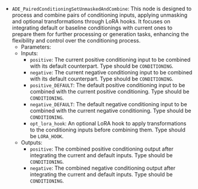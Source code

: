 - `ADE_PairedConditioningSetUnmaskedAndCombine`: This node is designed to process and combine pairs of conditioning inputs, applying unmasking and optional transformations through LoRA hooks. It focuses on integrating default or baseline conditionings with current ones to prepare them for further processing or generation tasks, enhancing the flexibility and control over the conditioning process.
    - Parameters:
    - Inputs:
        - `positive`: The current positive conditioning input to be combined with its default counterpart. Type should be `CONDITIONING`.
        - `negative`: The current negative conditioning input to be combined with its default counterpart. Type should be `CONDITIONING`.
        - `positive_DEFAULT`: The default positive conditioning input to be combined with the current positive conditioning. Type should be `CONDITIONING`.
        - `negative_DEFAULT`: The default negative conditioning input to be combined with the current negative conditioning. Type should be `CONDITIONING`.
        - `opt_lora_hook`: An optional LoRA hook to apply transformations to the conditioning inputs before combining them. Type should be `LORA_HOOK`.
    - Outputs:
        - `positive`: The combined positive conditioning output after integrating the current and default inputs. Type should be `CONDITIONING`.
        - `negative`: The combined negative conditioning output after integrating the current and default inputs. Type should be `CONDITIONING`.
